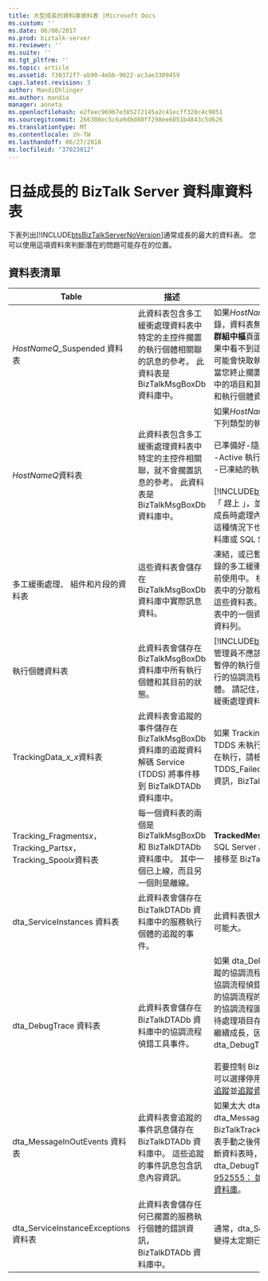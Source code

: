 ```yaml
---
title: 大型成長的資料庫資料表 |Microsoft Docs
ms.custom: ''
ms.date: 06/08/2017
ms.prod: biztalk-server
ms.reviewer: ''
ms.suite: ''
ms.tgt_pltfrm: ''
ms.topic: article
ms.assetid: f30372f7-ab90-4ebb-9022-ac3ae3309459
caps.latest.revision: 3
author: MandiOhlinger
ms.author: mandia
manager: anneta
ms.openlocfilehash: e2feec96967e385272145a2c41ecff320c4c9851
ms.sourcegitcommit: 266308ec5c6a9d8d80ff298ee6051b4843c5d626
ms.translationtype: MT
ms.contentlocale: zh-TW
ms.lasthandoff: 06/27/2018
ms.locfileid: "37023012"
---
```

# <a name="large-growing-biztalk-server-database-tables"></a>日益成長的 BizTalk Server 資料庫資料表
下表列出[!INCLUDE[btsBizTalkServerNoVersion](../includes/btsbiztalkservernoversion-md.md)]通常成長的最大的資料表。 您可以使用這項資料來判斷潛在的問題可能存在的位置。  

## <a name="tables-list"></a>資料表清單

|                               Table                                |                                                                                     描述                                                                                     |                                                                                                                                                                                                                                                                                                                                                                                  註解                                                                                                                                                                                                                                                                                                                                                                                  |
|--------------------------------------------------------------------|-------------------------------------------------------------------------------------------------------------------------------------------------------------------------------------|----------------------------------------------------------------------------------------------------------------------------------------------------------------------------------------------------------------------------------------------------------------------------------------------------------------------------------------------------------------------------------------------------------------------------------------------------------------------------------------------------------------------------------------------------------------------------------------------------------------------------------------------------------------------------------------------------------------------------------------------------------------------------|
|                    *HostNameQ*_Suspended 資料表                     | 此資料表包含多工緩衝處理資料表中特定的主控件擱置的執行個體相關聯的訊息的參考。 此資料表是 BizTalkMsgBoxDb 資料庫中。 |                                                                                                                                                如果*HostNameQ*_Suspended 資料表有多筆記錄，資料表無法包含有效擱置的執行個體中出現**群組中樞**頁面。 您可以終止這些執行個體。 如果中看不到這些執行個體會**群組中樞**，執行個體可能會快取執行個體或孤立的路由失敗報告。 當您終止擱置的執行個體時，您清除這個資料表中的項目和其相關聯的資料列中的多工緩衝處理和執行個體資料表。                                                                                                                                                |
|                         *HostNameQ*資料表                          |  此資料表包含多工緩衝處理資料表中特定的主控件相關聯，就不會擱置訊息的參考。 此資料表是 BizTalkMsgBoxDb 資料庫中。  |                                                                                                                  如果*HostNameQ*資料表有多筆記錄，可能存在下列類型的執行個體：<br /><br /> 已準備好-隨選執行個體<br />-Active 執行個體<br />-已凍結的執行個體<br /><br /> [!INCLUDE[btsBizTalkServerNoVersion](../includes/btsbiztalkservernoversion-md.md)] 需要 「 趕上 」，並處理執行個體的時間。 此表格可成長時處理內送速率 outpaces 處理外寄速率。 這種情況下也可能是因為大型 BizTalkDTADb 資料庫或 SQL Server 磁碟延遲。                                                                                                                  |
|                 多工緩衝處理、 組件和片段的資料表                 |                                                       這些資料表會儲存在 BizTalkMsgBoxDb 資料庫中實際訊息資料。                                                       |                                                                                                                                                                                      凍結，或已暫止，則需要表示大量訊息的多筆記錄的多工緩衝處理、 組件和片段資料表會是目前使用中。 根據大小、 組件的數目和這些資料表中的分散程度設定，單一訊息可能會產生所有這些資料表。 每個訊息會有多工緩衝處理資料表中的一個資料列以及在 Parts 資料表至少一個資料列。                                                                                                                                                                                      |
|                          執行個體資料表                           |                                              此資料表會儲存在 BizTalkMsgBoxDb 資料庫中所有執行個體和其目前的狀態。                                              |                                                                                                                                                                                         [!INCLUDE[btsBizTalkServerNoVersion](../includes/btsbiztalkservernoversion-md.md)]系統管理員不應該允許保留的執行個體資料表在許多暫停的執行個體。 如果商務邏輯需要長時間執行的協調流程，應只會保留許多凍結的執行個體。 請記住，有一個服務執行個體可以與多工緩衝處理資料表中的許多訊息相關聯。                                                                                                                                                                                          |
|                  TrackingData<em>_x_x</em>資料表                   |            此資料表會追蹤的事件儲存在 BizTalkMsgBoxDb 資料庫的追蹤資料解碼 Service (TDDS) 將事件移到 BizTalkDTADb 資料庫中。            |                                                                                                                                                                                                                                                             如果 TrackingData_*x_x*資料表很大，可能是 TDDS 未執行，或未成功執行。 如果 TDDS 正在執行，請檢閱事件記錄檔和 TDDS_FailedTrackingData 資料表取得的錯誤資訊，BizTalkDTADb 資料庫中。                                                                                                                                                                                                                                                             |
| Tracking_Fragments*x*，Tracking_Parts*x*，Tracking_Spool*x*資料表 |                             每一個資料表的兩個是 BizTalkMsgBoxDb 和 BizTalkDTADb 資料庫中。 其中一個已上線，而且另一個則是離線。                              |                                                                                                                                                                                                                                                                                                           **TrackedMessages_Copy_BizTalkMsgBoxDb** SQL Server Agent 作業的追蹤的訊息內文會直接移至 BizTalkDTADb 資料庫中的這些資料表。                                                                                                                                                                                                                                                                                                            |
|                     dta_ServiceInstances 資料表                     |                                                此資料表會儲存在 BizTalkDTADb 資料庫中的服務執行個體的追蹤的事件。                                                 |                                                                                                                                                                                                                                                                                                                                                    此資料表很大，BizTalkDTADb 資料庫使用時間可能大。                                                                                                                                                                                                                                                                                                                                                    |
|                        dta_DebugTrace 資料表                        |                                                  此資料表會儲存在 BizTalkDTADb 資料庫中的協調流程偵錯工具事件。                                                  | 如果 dta_DebugTrace 資料表有多筆記錄，追蹤的協調流程圖形正在使用，或所使用。 如果協調流程偵錯並不需要正常運作，停用追蹤所有的協調流程的協調流程圖形。 如果已停用追蹤的協調流程圖形 BizTalkMsgBoxDb 資料庫中的待處理項目存在，dta_DebugTrace 資料表可能繼續成長，因為 TDDS 會繼續將此資料移至 dta_DebugTrace 資料表。<br /><br /> 若要控制 BizTalkDTADb 追蹤資料庫的大小，您可以選擇停用全域追蹤。 請參閱[如何關閉全域追蹤](../core/how-to-turn-off-global-tracking.md)並[追蹤資料庫大小的指導方針](../core/tracking-database-sizing-guidelines.md)。 |
|                    dta_MessageInOutEvents 資料表                    |                      此資料表會追蹤的事件訊息儲存在 BizTalkDTADb 資料庫中。 這些追蹤的事件訊息包含訊息內容資訊。                       |                                                                                                                                                      如果太大 dta_DebugTrace dta_MessageInOutEvents 資料表及 BizTalkTrackingDb 資料庫中，您可以截斷資料表手動之後停止追蹤主控件。 如需有關如何截斷資料表時，指示，請參閱中的 「 dta_DebugTrace 資料表 」 詳細資料[KB 952555： 如何維護和疑難排解 BizTalk Server 資料庫](https://support.microsoft.com/help/952555/how-to-maintain-and-troubleshoot-biztalk-server-databases)。                                                                                                                                                       |
|                dta_ServiceInstanceExceptions 資料表                 |                                        此資料表會儲存任何已擱置的服務執行個體的錯誤資訊，BizTalkDTADb 資料庫中。                                         |                                                                                                                                                                                                                                                                                                                         通常，dta_ServiceInstanceExceptions 資料表變得太定期已暫止執行個體的環境狀態。                                                                                                                                                                                                                                                                                                                          |

